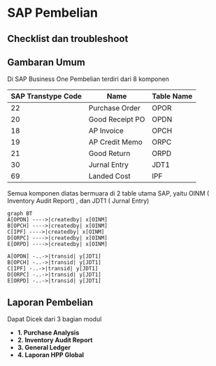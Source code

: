# SAP Pembelian  
## Checklist dan troubleshoot


## Gambaran Umum

Di SAP Business One Pembelian terdiri dari 8 komponen

|SAP Transtype Code | Name |Table Name |
| ------ | ------| ------|
| 22 | Purchase Order|OPOR|
| 20 | Good Receipt PO|OPDN|
| 18 | AP Invoice|OPCH|
| 19 | AP Credit Memo|ORPC|
| 21 | Good Return|ORPD|
| 30 | Jurnal Entry|JDT1|
| 69 | Landed Cost|IPF|

Semua komponen diatas bermuara di 2 table utama SAP, yaitu OINM ( Inventory Audit Report) , dan JDT1 ( Jurnal Entry)

```mermaid
graph BT
A[OPDN] ---->|createdby| x[OINM]
B[OPCH] ---->|createdby| x[OINM]
C[IPF] ---->|createdby| x[OINM]
D[ORPC] ---->|createdby| x[OINM]
E[ORPD] ---->|createdby| x[OINM]

A[OPDN] -..->|transid| y[JDT1]
B[OPCH] -..->|transid| y[JDT1]
C[IPF] -..->|transid| y[JDT1]
D[ORPC] -..->|transid| y[JDT1]
E[ORPD] -..->|transid| y[JDT1]

```

## Laporan Pembelian 

Dapat Dicek dari 3 bagian modul
* **1. Purchase Analysis**
* **2. Inventory Audit Report**
* **3. General Ledger**
* **4. Laporan HPP Global**


<!--stackedit_data:
eyJoaXN0b3J5IjpbMTIxNzg5MTIzLDIwOTM2Njk4MTksLTcyMT
IxNTYxMSwtNDA1OTQwNzg4LC0xMDg1MTUxNjMxLC0xNjkyMDg1
NTMzXX0=
-->